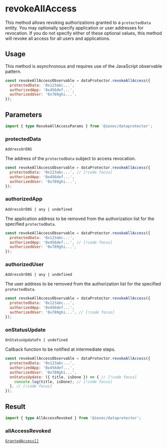 # revokeAllAccess

This method allows revoking authorizations granted to a `protectedData` entity.
You may optionally specify application or user addresses for revocation. If you
do not specify either of these optional values, this method will revoke all
access for all users and applications.

## Usage

This method is asynchronous and requires use of the JavaScript observable
pattern.

```js
const revokeAllAccessObservable = dataProtector.revokeAllAccess({
  protectedData: '0x123abc...',
  authorizedApp: '0x456def...',
  authorizedUser: '0x789ghi...',
});
```

## Parameters

```ts
import { type RevokeAllAccessParams } from '@iexec/dataprotector';
```

### protectedData

`AddressOrENS`

The address of the `protectedData` subject to access revocation.

```js
const revokeAllAccessObservable = dataProtector.revokeAllAccess({
  protectedData: '0x123abc...', // [!code focus]
  authorizedApp: '0x456def...',
  authorizedUser: '0x789ghi...',
});
```

### authorizedApp

`AddressOrENS | any | undefined`

The application address to be removed from the authorization list for the
specified `protectedData`.

```js
const revokeAllAccessObservable = dataProtector.revokeAllAccess({
  protectedData: '0x123abc...',
  authorizedApp: '0x456def...', // [!code focus]
  authorizedUser: '0x789ghi...',
});
```

### authorizedUser

`AddressOrENS | any | undefined`

The user address to be removed from the authorization list for the specified
`protectedData`.

```js
const revokeAllAccessObservable = dataProtector.revokeAllAccess({
  protectedData: '0x123abc...',
  authorizedApp: '0x456def...',
  authorizedUser: '0x789ghi...', // [!code focus]
});
```

### onStatusUpdate

`OnStatusUpdateFn | undefined`

Callback function to be notified at intermediate steps.

<!-- prettier-ignore-start -->
```js
const revokeAllAccessObservable = dataProtector.revokeAllAccess({
  protectedData: '0x123abc...',
  authorizedApp: '0x456def...',
  authorizedUser: '0x789ghi...',
  onStatusUpdate: ({ title, isDone }) => { // [!code focus]
    console.log(title, isDone); // [!code focus]
  }, // [!code focus]
});
```
<!-- prettier-ignore-end -->

## Result

```ts
import { type AllAccessRevoked } from '@iexec/dataprotector';
```

### allAccessRevoked

[`GrantedAccess[]`](../types.md#grantedaccess)
